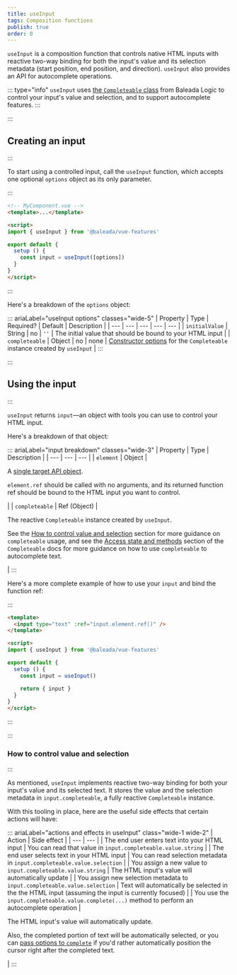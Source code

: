 ```yaml
---
title: useInput
tags: Composition functions
publish: true
order: 0
---
```


`useInput` is a composition function that controls native HTML inputs with reactive two-way binding for both the input's value and its selection metadata (start position, end position, and direction). `useInput` also provides an API for autocomplete operations.

::: type="info"
`useInput` uses [the `Completeable` class](/docs/logic/classes/Completeable) from Baleada Logic to control your input's value and selection, and to support autocomplete features.
:::


:::
## Creating an input
:::

To start using a controlled input, call the `useInput` function, which accepts one optional `options` object as its only parameter.

:::
```html
<!-- MyComponent.vue -->
<template>...</template>

<script>
import { useInput } from '@baleada/vue-features'

export default {
  setup () {
    const input = useInput([options])
  }
}
</script>
```
:::

Here's a breakdown of the `options` object:

::: ariaLabel="useInput options" classes="wide-5"
| Property | Type | Required? | Default | Description |
| --- | --- | --- | --- | --- |
| `initialValue` | String | no | `''` | The initial value that should be bound to your HTML input |
| `completeable` | Object | no | none | [Constructor options](/docs/logic/classes/Completeable#Completeable-constructor-options) for the `Completeable` instance created by `useInput` |
:::


:::
## Using the input
:::

`useInput` returns `input`—an object with tools you can use to control your HTML input.

Here's a breakdown of that object:

::: ariaLabel="input breakdown" classes="wide-3"
| Property | Type | Description |
| --- | --- | --- |
| `element` | Object | <p>A [single target API object](/docs/features/target-api).</p><p>`element.ref` should be called with no arguments, and its returned function ref should be bound to the HTML input you want to control.</p> |
| `completeable` | Ref (Object) | <p>The reactive `Completeable` instance created by `useInput`.</p><p>See the [How to control value and selection](#how-to-control-value-and-selection) section for more guidance on `completeable` usage, and see the [Access state and methods](/docs/logic/classes/Completeable#access-state-and-methods) section of the `Completeable` docs for more guidance on how to use `completeable` to autocomplete text.</p> |
:::

Here's a more complete example of how to use your `input` and bind the function ref:

:::
```html
<template>
  <input type="text" :ref="input.element.ref()" />
</template>

<script>
import { useInput } from '@baleada/vue-features'

export default {
  setup () {
    const input = useInput()

    return { input }
  }
}
</script>
```
:::

:::
### How to control value and selection
:::

As mentioned, `useInput` implements reactive two-way binding for both your input's value and its selected text. It stores the value and the selection metadata in `input.completeable`, a fully reactive `Completeable` instance.

With this tooling in place, here are the useful side effects that certain actions will have:

::: ariaLabel="actions and effects in useInput" class="wide-1 wide-2"
| Action | Side effect |
| --- | --- |
| The end user enters text into your HTML input | You can read that value in `input.completeable.value.string` |
| The end user selects text in your HTML input | You can read selection metadata in `input.completeable.value.selection` |
| You assign a new value to `input.completeable.value.string` | The HTML input's value will automatically update |
| You assign new selection metadata to `input.completeable.value.selection` | Text will automatically be selected in the the HTML input (assuming the input is currently focused) |
| You use the `input.completeable.value.complete(...)` method to perform an autocomplete operation | <p>The HTML input's value will automatically update.</p><p>Also, the completed portion of text will be automatically selected, or you can [pass options to `complete`](/docs/logic/classes/Completeable#how-the-completeable-instance-completes-strings-and-computes-new-selections) if you'd rather automatically position the cursor right after the completed text.</p> |
:::
